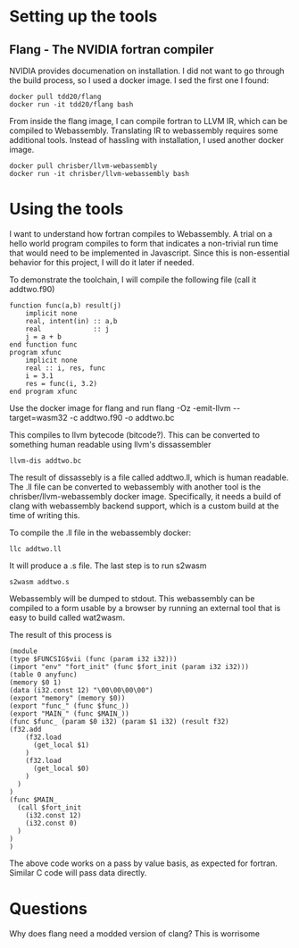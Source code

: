 # Setting up the tools

## Flang - The NVIDIA fortran compiler

NVIDIA provides documenation on installation.  I did not want to go through the build process, so I used a docker image.  I sed the first one I found:

    docker pull tdd20/flang
    docker run -it tdd20/flang bash
    
From inside the flang image, I can compile fortran to LLVM IR, which can be compiled to Webassembly. Translating IR to webassembly requires some additional tools.  Instead of hassling with installation, I used another docker image.

    docker pull chrisber/llvm-webassembly
    docker run -it chrisber/llvm-webassembly bash
    
 # Using the tools
 
 I want to understand how fortran compiles to Webassembly.  A trial on a hello world program compiles to  form that indicates a non-trivial run time that would need to be implemented in Javascript.  Since this is non-essential behavior for this project, I will do it later if needed.
 
 To demonstrate the toolchain, I will compile the following file (call it addtwo.f90)
     
    function func(a,b) result(j)
        implicit none
        real, intent(in) :: a,b
        real             :: j
        j = a + b
    end function func
    program xfunc
        implicit none
        real :: i, res, func
        i = 3.1
        res = func(i, 3.2)
    end program xfunc
    
Use the docker image for flang and run
    flang -Oz -emit-llvm --target=wasm32 -c addtwo.f90 -o addtwo.bc
    
This compiles to llvm bytecode (bitcode?).  This can be converted to something human readable using llvm's dissassembler

    llvm-dis addtwo.bc
    
The result of dissassebly is a file called addtwo.ll, which is human readable.  The .ll file can be converted to webassembly with another tool is the chrisber/llvm-webassembly docker image.  Specifically, it needs a build of clang with webassembly backend support, which is a custom build at the time of writing this.

To compile the .ll file in the webassembly docker:

    llc addtwo.ll
    
It will produce a .s file.  The last step is to run s2wasm

    s2wasm addtwo.s
    
Webassembly will be dumped to stdout.  This webassembly can be compiled to a form usable by a browser by running an external tool that is easy to build called wat2wasm.

The result of this process is

    (module
    (type $FUNCSIG$vii (func (param i32 i32)))
    (import "env" "fort_init" (func $fort_init (param i32 i32)))
    (table 0 anyfunc)
    (memory $0 1)
    (data (i32.const 12) "\00\00\00\00")
    (export "memory" (memory $0))
    (export "func_" (func $func_))
    (export "MAIN_" (func $MAIN_))
    (func $func_ (param $0 i32) (param $1 i32) (result f32)
    (f32.add
        (f32.load
          (get_local $1)
        )
        (f32.load
          (get_local $0)
        )
      )
    )
    (func $MAIN_
      (call $fort_init
        (i32.const 12)
        (i32.const 0)
      )
    )
    )
    
The above code works on a pass by value basis, as expected for fortran.  Similar C code will pass data directly.


# Questions

Why does flang need a modded version of clang?  This is worrisome
    

    


    
 
